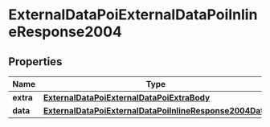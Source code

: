 # ExternalDataPoiExternalDataPoiInlineResponse2004

## Properties
Name | Type | Description | Notes
------------ | ------------- | ------------- | -------------
**extra** | [**ExternalDataPoiExternalDataPoiExtraBody**](ExternalDataPoiExternalDataPoiExtraBody.md) |  |  [optional]
**data** | [**ExternalDataPoiExternalDataPoiInlineResponse2004Data**](ExternalDataPoiExternalDataPoiInlineResponse2004Data.md) |  |  [optional]
